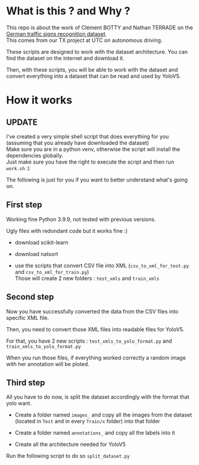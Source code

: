 # What is this ? and Why ?

This repo is about the work of Clément BOTTY and Nathan TERRADE on the [German traffic signs recognition dataset](https://www.kaggle.com/meowmeowmeowmeowmeow/gtsrb-german-traffic-sign).   
This comes from our TX project at UTC on autonomous driving. 

These scripts are designed to work with the dataset architecture. You can find the dataset on the internet and download it. 

Then, with these scripts, you will be able to work with the dataset and convert everything into a dataset that can be read and used by YoloV5.

# How it works

## UPDATE

I've created a very simple shell script that does everything for you (assuming that you already have downloaded the dataset)  
Make sure you are in a python venv, otherwise the script will install the dependencies globally.   
Just make sure you have the right to execute the script and then run `work.sh` :)

The following is just for you if you want to better understand what's going on. 

## First step 

Working fine Python 3.9.9, not tested with previous versions.  

Ugly files with redondant code but it works fine :)

- download scikit-learn

- download natsort

- use the scripts that convert CSV file into XML (`csv_to_xml_for_test.py` and `csv_to_xml_for_train.py`)  
Those will create 2 new folders : `test_xmls` and `train_xmls`

## Second step

Now you have successfully converted the data from the CSV files into specific XML file. 

Then, you need to convert those XML files into readable files for YoloV5. 

For that, you have 2 new scripts : `test_xmls_to_yolo_format.py` and  `train_xmls_to_yolo_format.py`

When you run those files, if everything worked correctly a random image with her annotation will be ploted. 

## Third step

All you have to do now, is split the dataset accordingly with the format that yolo want.   

- Create a folder named `images_` and copy all the images from the dataset (located in `Test` and in every `Train/x` folder) into that folder

- Create a folder named `annotations_` and copy all the labels into it  

- Create all the architecture needed for YoloV5

Run the following script to do so `split_dataset.py`
